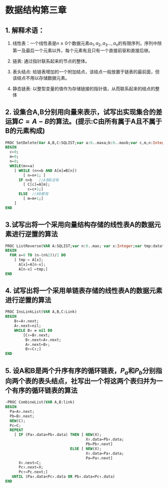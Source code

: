 # 数据结构第三章

## 1. 解释术语：

1. 线性表：一个线性表是$n \geq 0$个数据元素$a_1,a_2,a_3...,a_n$的有限序列，序列中除第一及最后一个元素以外，每个元素有且只有一个直接前驱和直接后继。

2. 链表: 通过指针联系起来的节点的整体。

3. 表头结点: 给链表增加的一个附加结点，该结点一般放置于链表的最前面，但该结点不用以存储数据元素。

4. 静态链表: 以整型变量的值作为存储链接的指针值，从而联系起来的结点的整体

## 2. 设集合A,B分别用向量来表示，试写出实现集合的差运算$C=A-B$的算法。(提示:C由所有属于A且不属于B的元素构成)

```pascal
PROC SetDelete(Var A,B,C:SQLIST;var a:0..maxa;b:0..maxb;var c,m,n:Integer)
BEGIN
  c←0;
  m←0;
  n←0;
  WHILE(m<=a)
    [ WHILE (n<=b AND A[m]≠B[n])
        [ n←n+1; ]
      IF n>b   //A有B没有
        [ C[c]=A[m];
          c←c+1;]
      ELSE  //AB都有
        [ m←m+1;]
    ]
END
```



## 3.试写出将一个采用向量结构存储的线性表A的数据元素进行逆置的算法

```pascal
PROC ListReverse(VAR A:SQLIST;var n:0..max; var x:Integer;var tmp:datatype)
BEGIN
  FOR x←0 TO (n-(n%2))/2 DO
    [ tmp ← A[x];
      A[x]←A[n-x];
      A[n-x] ←tmp;]
END
```

## 4. 试写出将一个采用单链表存储的线性表A的数据元素进行逆置的算法

```pascal
PROC InsLinkList(VAR A,B,C:Link)
BEGIN
	B↑←A↑.next;
	A↑.next←nil;
	WHILE B↑ ≠ nil DO
		[C↑←B↑.next;
		 B↑.next←A↑.next;
		 A↑.next←B↑;
		 B↑←C↑;]
END
```

## 5. 设A和B是两个升序有序的循环链表，$P_a$和$P_b$分别指向两个表的表头结点，社写出一个将这两个表归并为一个有序的循环链表的算法

```pascal
-PROC CombineList(VAR A,B:link)
BEGIN
  Pa←A↑.next;
  Pb←B↑.next;
  NEW(C);
  Pc←C;
  REPEAT
    [ IF (Pa↑.data>Pb↑.data) THEN [ NEW(X);
                                    X↑.data←Pb↑.data;
                                    Pb←Pb↑.next]
                             ELSE [ NEW(X);
                                    X↑.data←Pa↑.data;
                                    Pa←Pa↑.next]
      X↑.next←C;
      Pc↑.next←X;
      Pc↑←Pc.next;]
   UNTIL (Pa↑.data<Pc↑.data OR Pb↑.data<Pc↑.data)
END
```

